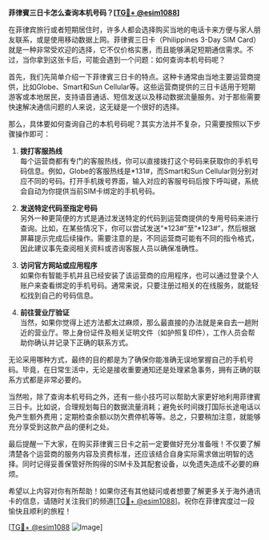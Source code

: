 **菲律賓三日卡怎么查询本机号码？[[TG💪+ @esim1088](https://t.me/s/esim1088)]**

在菲律宾旅行或者短期居住时，许多人都会选择购买当地的电话卡来方便与家人朋友联系，或是使用移动数据上网。菲律賓三日卡（Philippines 3-Day SIM Card）就是一种非常受欢迎的选择，它不仅价格实惠，而且能够满足短期通信需求。不过，当你拿到这张卡后，可能会遇到一个问题：如何查询本机号码呢？

首先，我们先简单介绍一下菲律賓三日卡的特点。这种卡通常由当地主要运营商提供，比如Globe、Smart和Sun Cellular等。这些运营商提供的三日卡适用于短期游客或本地居民，支持语音通话、短信发送以及移动数据流量服务。对于那些需要快速解决通信问题的人来说，这无疑是一个很好的选择。

那么，具体要如何查询自己的本机号码呢？其实方法并不复杂，只需要按照以下步骤操作即可：

1. **拨打客服热线**  
   每个运营商都有专门的客服热线，你可以直接拨打这个号码来获取你的手机号码信息。例如，Globe的客服热线是*131#，而Smart和Sun Cellular则分别对应不同的号码。打开手机拨号界面，输入对应的客服号码后按下呼叫键，系统会自动为你提供当前SIM卡绑定的手机号码。

2. **发送特定代码至指定号码**  
   另外一种更简便的方式是通过发送特定的代码到运营商提供的专用号码来进行查询。比如，在某些情况下，你可以尝试发送“*123#”至“*123#”，然后根据屏幕提示完成后续操作。需要注意的是，不同运营商可能有不同的指令格式，因此建议事先查阅相关资料或咨询客服人员以确保准确性。

3. **访问官方网站或应用程序**  
   如果你有智能手机并且已经安装了该运营商的应用程序，也可以通过登录个人账户来查看绑定的手机号码。通常来说，只要注册过相关的在线服务，就能轻松找到自己的号码信息。

4. **前往营业厅验证**  
   当然，如果你觉得上述方法都太过麻烦，那么最直接的办法就是亲自去一趟附近的营业厅。带上身份证件及相关证明文件（如护照复印件），工作人员会帮助你确认并记录下正确的联系方式。

无论采用哪种方式，最终的目的都是为了确保你能准确无误地掌握自己的手机号码。毕竟，在日常生活中，无论是接收重要通知还是处理紧急事务，拥有正确的联系方式都是非常必要的。

当然啦，除了查询本机号码之外，还有一些小技巧可以帮助大家更好地利用菲律賓三日卡。比如说，合理规划每日的数据流量消耗；避免长时间拨打国际长途电话以免产生额外费用；定期检查余额以防欠费停机等等。总之，只要稍加注意，就能够充分享受到这款产品的便利之处。

最后提醒一下大家，在购买菲律賓三日卡之前一定要做好充分准备哦！不仅要了解清楚各个运营商的服务内容及资费标准，还应该结合自身实际需求做出明智的选择。同时记得妥善保管好所购得的SIM卡及其配套设备，以免遗失造成不必要的麻烦。

希望以上内容对你有所帮助！如果你还有其他疑问或者想要了解更多关于海外通讯卡的信息，请随时关注我们的频道[[TG💪+ @esim1088](https://t.me/s/esim1088)]。祝你在菲律宾度过一段愉快且顺利的旅程！

[[TG💪+ @esim1088](https://t.me/s/esim1088) ![Image](https://i.postimg.cc/4NQfJmqS/Snipaste-2025-05-13-00-14-12.png)]